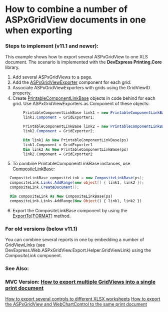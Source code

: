# How to combine a number of ASPxGridView documents in one when exporting



### Steps to implement (v11.1 and newer):
This example shows how to export several ASPxGridView to one XLS document. The scenario is implemented with the **DevExpress Printing.Core** library.

1. Add several ASPxGridViews to a page.
2. Add the [ASPxGridViewExporter](https://documentation.devexpress.com/AspNet/DevExpress.Web.ASPxGridViewExporter.members) component for each grid. 
3. Associate ASPxGridViewExporters with grids using the GridViewID property.
4. Create [PrintableComponentLinkBase](https://documentation.devexpress.com/CoreLibraries/DevExpress.XtraPrintingLinks.PrintableComponentLinkBase.members) objects in code behind for each grid. Use ASPxGridViewExporters as Component of these objects:
```cs
        PrintableComponentLinkBase link1 = new PrintableComponentLinkBase(ps);
        link1.Component = GridExporter1;

        PrintableComponentLinkBase link2 = new PrintableComponentLinkBase(ps);
        link2.Component = GridExporter2;
```
```vb
        Dim link1 As New PrintableComponentLinkBase(ps)
        link1.Component = GridExporter1
        Dim link2 As New PrintableComponentLinkBase(ps)
        link2.Component = GridExporter2
```
5. To combine PrintableComponentLinkBase instances, use [CompositeLinkBase](https://documentation.devexpress.com/CoreLibraries/DevExpress.XtraPrintingLinks.CompositeLinkBase.members):
```cs
  CompositeLinkBase compositeLink = new CompositeLinkBase(ps);
  compositeLink.Links.AddRange(new object[] { link1, link2 });
  compositeLink.CreateDocument();
```
```vb
  Dim compositeLink As New CompositeLinkBase(ps)
  compositeLink.Links.AddRange(New Object() { link1, link2 })
```

6. Export the CompositeLinkBase component by using the [ExportTo[FORMAT]](https://documentation.devexpress.com/CoreLibraries/DevExpress.XtraPrintingLinks.CompositeLinkBase.Class.methods) method.


### For old versions (below v11.1)
You can combine several reports in one by embedding a number of GridViewLinks (see DevExpress.Web.ASPxGridView.Export.Helper.GridViewLink) using the *CompositeLink* component.
  
### See Also:
  
### MVC Version: [How to export multiple GridViews into a single print document](https://www.devexpress.com/Support/Center/p/E3891)
[How to export several controls to different XLSX worksheets](https://www.devexpress.com/Support/Center/p/E3626)
[How to export the ASPxGridView and WebChartControl to the same print document](https://www.devexpress.com/Support/Center/p/E2226)


